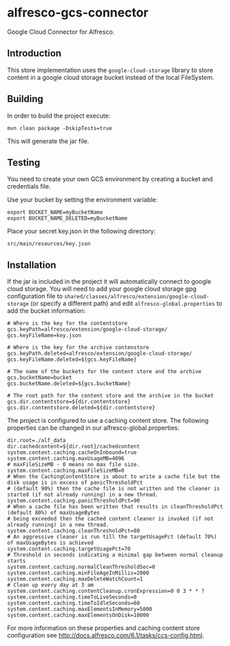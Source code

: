 # alfresco-gcs-connector #

Google Cloud Connector for Alfresco.

## Introduction ##

This store implementation uses the `google-cloud-storage` library to store content in a google cloud storage bucket instead of the local FileSystem.

## Building ##

In order to build the project execute:

```
mvn clean package -DskipTests=true
```

This will generate the jar file.

## Testing ##

You need to create your own GCS environment by creating a bucket and credentials file.

Use your bucket by setting the environment variable:
```
export BUCKET_NAME=myBucketName
export BUCKET_NAME_DELETED=myBucketName
```

Place your secret key.json in the following directory:
```
src/main/resources/key.json
```

## Installation ##

If the jar is included in the project it will automatically connect to google cloud storage. 
You will need to add your google cloud storage gpg configuration file to `shared/classes/alfresco/extension/google-cloud-storage` (or specify a different path) and
edit `alfresco-global.properties` to add the bucket information:

```
# Where is the key for the contentstore
gcs.keyPath=alfresco/extension/google-cloud-storage/
gcs.keyFileName=key.json

# Where is the key for the archive contenstore
gcs.keyPath.deleted=alfresco/extension/google-cloud-storage/
gcs.keyFileName.deleted=${gcs.keyFileName}

# The name of the buckets for the content store and the archive
gcs.bucketName=bucket
gcs.bucketName.deleted=${gcs.bucketName}

# The root path for the content store and the archive in the bucket
gcs.dir.contentstore=${dir.contentstore}
gcs.dir.contentstore.deleted=${dir.contentstore}
```
The project is configured to use a caching content store. The following properties can be changed in our alfresco-global.properties:

```
dir.root=./alf_data
dir.cachedcontent=${dir.root}/cachedcontent
system.content.caching.cacheOnInbound=true
system.content.caching.maxUsageMB=4096
# maxFileSizeMB - 0 means no max file size.
system.content.caching.maxFileSizeMB=0
# When the CachingContentStore is about to write a cache file but the disk usage is in excess of panicThresholdPct
# (default 90%) then the cache file is not written and the cleaner is started (if not already running) in a new thread.
system.content.caching.panicThresholdPct=90
# When a cache file has been written that results in cleanThresholdPct (default 80%) of maxUsageBytes
# being exceeded then the cached content cleaner is invoked (if not already running) in a new thread.
system.content.caching.cleanThresholdPct=80
# An aggressive cleaner is run till the targetUsagePct (default 70%) of maxUsageBytes is achieved
system.content.caching.targetUsagePct=70
# Threshold in seconds indicating a minimal gap between normal cleanup starts
system.content.caching.normalCleanThresholdSec=0
system.content.caching.minFileAgeInMillis=2000
system.content.caching.maxDeleteWatchCount=1
# Clean up every day at 3 am
system.content.caching.contentCleanup.cronExpression=0 0 3 * * ?
system.content.caching.timeToLiveSeconds=0
system.content.caching.timeToIdleSeconds=60
system.content.caching.maxElementsInMemory=5000
system.content.caching.maxElementsOnDisk=10000
```

For more information on these properties and caching content store configuration see http://docs.alfresco.com/6.1/tasks/ccs-config.html.